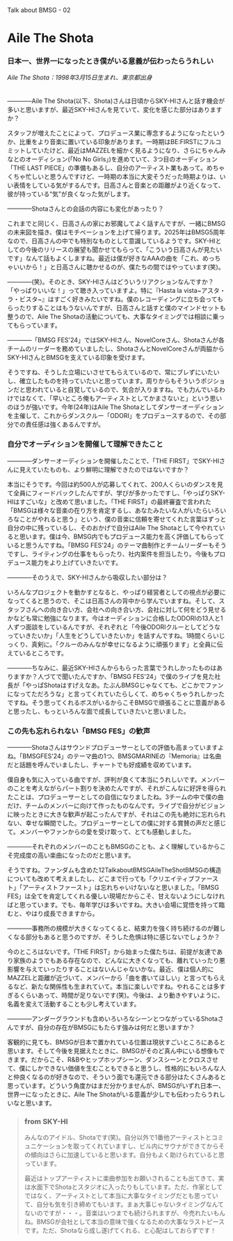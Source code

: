 Talk about BMSG - 02
# Aile The Shota
### 日本一、世界一になったとき僕がいる意義が伝わったらうれしい

*Aile The Shota：1998年3月15日生まれ、東京都出身*
<br/><br/><br/>
————Aile The Shota(以下、Shota)さんは日頃からSKY-HIさんと話す機会が多いと思いますが、最近SKY-HIさんを見ていて、変化を感じた部分はありますか？

スタッフが増えたことによって、プロデュース業に専念するようになったというか、比重をより音楽に置いている印象があります。一時期はBE:FIRSTにフルコミットしていたけど、最近はMAZZELを細かく見るようになり、さらにちゃんみなとのオーディション(「No No Girls」)を進めていて、3つ目のオーディション「THE LAST PIECE」の準備もあるし、自分のアーティスト業もあって。めちゃくちゃ忙しいと思うんですけど、一時期の本当に大変そうだった時期よりは、いい表情をしている気がするんです。日高さんと音楽との距離がより近くなって、彼が持っている“気”が良くなった気がします。

————Shotaさんとの会話の内容にも変化があったり？

これまでと同じく、日高さんの家にお邪魔してよく話すんですが、一緒にBMSGの未来図を描き、僕はモチベーションを上げて帰ります。2025年はBMSG5周年なので、日高さんの中でも特別なものとして意識しているようです。SKY-HIとしての今後のリリースの展望も聞かせてもらって、「こういう日高さんが見たいです」なんて話もよくしますね。最近は僕が好きなAAAの曲を「これ、めっちゃいいから！」と日高さんに聴かせるのが、僕たちの間ではやっています(笑)。

————(笑)。そのとき、SKY-HIさんはどういうリアクションなんですか？
「やっぱりいいな！」って聴き入っていますよ。特に『Hasta la vista~アスタ・ラ・ビスタ~』はすごく好きみたいですね。僕のレコーディングに立ち会ってもらったりすることはもうないんですが、日高さんと話すと僕のマインドセットも整うので、Aile The Shotaの活動についても、大事なタイミングでは相談に乗ってもらっています。

————「BMSG FES'24」ではSKY-HIさん、NovelCoreさん、Shotaさんが各チームのリーダーを務めていましたし、ShotaさんとNovelCoreさんが両脇からSKY-HIさんとBMSGを支えている印象を受けます。

そうですね、そうした立場にいさせてもらえているので、常にブレずにいたいし、確立したものを持っていたいと思っています。周りからもそういうポジションだと思われていると自覚しているので、気合が入りますね。でも力んでいるわけではなくて、「早いところ俺もアーティストとしてかまさないと」という思いのほうが強いです。今年(24年)はAile The Shotaとしてダンサーオーディションを主催して、これからダンスクルー「ODORI」をプロデュースするので、その部分での責任感は強くあるんですが。

### 自分でオーディションを開催して理解できたこと

————ダンサーオーディションを開催したことで、「THE FIRST」でSKY-HIさんに見えていたものも、より鮮明に理解できたのではないですか？

本当にそうです。今回は約500人が応募してくれて、200人くらいのダンスを見て全員にフィードバックしたんですが、学びが多かったですし、「やっぱりSKY-HIはすごいな」と改めて思いました。「THE FIRST」の最終審査で言われた「BMSGは様々な音楽の在り方を肯定するし、あなたみたいな人がいたらいろいろなことがやれると思う」という、僕の音楽に信頼を寄せてくれた言葉はずっと自分の中に残っているし、そのおかげで自分はAile The Shotaとして今やれていると思います。僕は今、BMSG内でもプロデュース能力を高く評価してもらっていると思うんですね。「BMSG FES'24」のテーマ曲制作とチームリーダーもそうですし、ライティングの仕事をもらったり、社内案件を担当したり。今後もプロデュース能力をより上げていきたいです。

————そのうえで、SKY-HIさんから吸収したい部分は？

いろんなプロジェクトを動かすとなると、やっぱり経営者としての視点が必要になってくると思うので、そこは日高さんの背中から学んでいますね。そして、スタッフさんへの向き合い方、会社への向き合い方、会社に対して何をどう見せるかなども常に勉強になります。今はオーディションに合格したODORIの13人と1人ずつ面談をしているんですが、それぞれと「今後ODORIクルーとしてどうなっていきたいか」「人生をどうしていきたいか」を話すんですね。1時間くらいじっくり、真剣に。「クルーのみんなが幸せになるように頑張ります」と全員に伝えているところです。

————ちなみに、最近SKY-HIさんからもらった言葉でうれしかったものはありますか？人づてで聞いたんですか、「BMSG FES'24」で僕のライブを見た社長が「やっぱShotaはすげえなあ。たぶんBMSGじゃなくても、どこかでファンになってただろうな」と言ってくれていたらしくて、めちゃくちゃうれしかったですね。そう思ってくれるボスがいるからこそBMSGで頑張ることに意義があると思ったし、もっといろんな面で成長していきたいと思いました。

### この先も忘れられない「BMSG FES」の歓声

————Shotaさんはサウンドプロデューサーとしての評価も高まっていますよね。「BMSGFES'24」のテーマ曲の1つ、BMSGMARINEの『Memoria』は名曲だと話題を呼んでいましたし、チャートでも好成績を収めています。

僕自身も気に入っている曲ですが、評判が良くて本当にうれしいです。メンバーのことを考えながらパート割りを決めたんですが、それがこんなに好評を得られたことは、プロデューサーとしての自信になりましたね。3チームの中で僕の曲だけ、チームのメンバーに向けて作ったものなんです。ライブで自分がビジョンに映ったときに大きな歓声が起こったんですが、それはこの先も絶対に忘れられない、幸せな瞬間でした。プロデューサーとしての僕に対する賞賛の声だと感じて。メンバーやファンからの愛を受け取って、とても感動しました。

————それぞれのメンバーのこともBMSGのことも、よく理解しているからこそ完成度の高い楽曲になったのだと思います。

そうですね。ファンダムも含めた12TalkaboutBMSGAileTheShotBMSGの構造についても改めて考えましたし、どこまで行っても「クリエイティブファースト」「アーティストファースト」は忘れちゃいけないなと思いました。「BMSG FES」は全てを肯定してくれる優しい現場だからこそ、甘えないようにしなければと思っています。でも、毎年学びは多いですね。大きい会場に覚悟を持って臨むと、やはり成長できますから。

————事務所の規模が大きくなってくると、結束力を強く持ち続けるのが難しくなる部分もあると思うのですが、そうした危惧は特に感じないでしょうか？

今のところはないです。「THE FIRST」から始まった僕たちは、前提が友達であり家族のようでもある存在なので、どんなに大きくなっても、離れていったり悪影響を与えていったりすることはないんじゃないかな。最近、僕は個人的にMAZZELと距離が近づいて、メンバーから「曲を書いてほしい」と言ってもらえるなど、新たな関係性も生まれていて。本当に楽しいですね。やれることは多すぎるくらいあって、時間が足りないです(笑)。今後は、より動きやすいように、名義を変えて活動することも少し考えています。

————アンダーグラウンドも含めいろいろなシーンとつながっているShotaさんですが、自分の存在がBMSGにもたらす強みは何だと思いますか？

客観的に見ても、BMSGが日本で置かれている位置は現状すごいところにあると思います。そして今後を見据えたときに、BMSGがそのど真ん中にいる想像もできます。だからこそ、R&Bやヒップホップシーン、ダンスシーンとクロスさせて、僕にしかできない価値を生むこともできると思うし、性格的にもいろんな人と仲良くなるのが好きなので、そういう面でも還元できる部分はたくさんあると思っています。どういう角度かはまだ分かりませんが、BMSGがいずれ日本一、世界一になったときに、Aile The Shotaがいる意義が少しでも伝わったらうれしいなと思います。


> ### from SKY-HI
> 
> みんなのアイドル、Shotaです(笑)。自分以外で1番他アーティストとコミュニケーションを取ってくれていますし、ビル内にサウナができてからその傾向はさらに加速していると思います。自分もよく助けられていると思っています。
> 
> 最近はトップアーティストに楽曲参加をお願いされることも出てきて、実は水面下でShotaとスタジオに入ったりもしています。ただ、作家としてではなく、アーティストとして本当に大事なタイミングだとも思っていて、自分も気を引き締めてもいます。まぁ大事じゃないタイミングなんてないのですが・・・。音楽はいつまでも続けられますが、今売れたいもんね。BMSGが会社として本当の意味で強くなるための大事なラストピースです。ただ、Shotaなら成し遂げてくれる、と心配はしておらずです！



